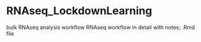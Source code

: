 # RNAseq_LockdownLearning
bulk RNAseq analysis workflow
RNAseq workflow in detail with notes; .Rmd file